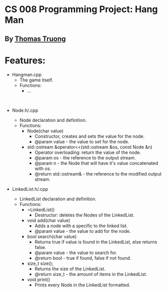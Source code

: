 # CS 008 Programming Project: Hang Man

## By <ins>Thomas Truong</ins>

# Features:
- Hangman.cpp
  - The game itself.
  - Functions:
    - ...

<br/>

- Node.h/.cpp
  - Node declaration and definition.
  - Functions:
      - Node(char value)
        - Constructor, creates and sets the value for the node.
        - @param value - the value to set for the node.
      - std::ostream &operator<<(std::ostream &os, const Node &n)
        - Operator overloading: return the value of the node.
        - @param os - the reference to the output stream.
        - @param n - the Node that will have it's value concatenated with os.
        - @return std::ostream& - the reference to the modified output stream.

- LinkedList.h/.cpp
  - LinkedList declaration and definition.
  - Functions:
    - ~LinkedList()
      - Destructor: deletes the Nodes of the LinkedList.
    - void add(char value)
      - Adds a node with a specific to the linked list.
      - @param value - the value to add for the node.
    - bool search(char value)
      - Returns true if value is found in the LinkedList, else returns false.
      - @param value - the value to search for.
      - @return bool - true if found, false if not found.
    - size_t size();
      - Returns the size of the LinkedList.
      - @return size_t - the amount of items in the LinkedList.
    - void print()
      - Prints every Node in the LinkedList formatted.
